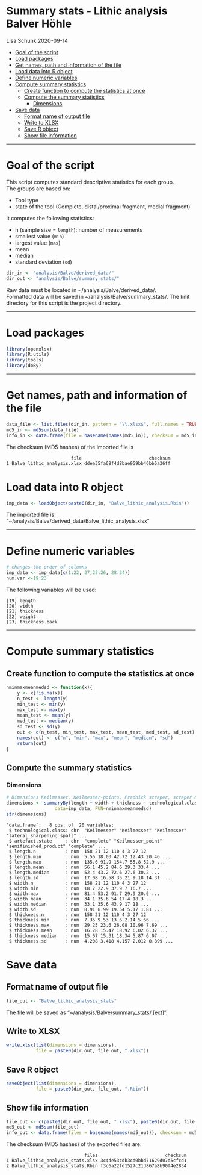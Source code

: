 Summary stats - Lithic analysis Balver Höhle
================
Lisa Schunk
2020-09-14

  - [Goal of the script](#goal-of-the-script)
  - [Load packages](#load-packages)
  - [Get names, path and information of the
    file](#get-names-path-and-information-of-the-file)
  - [Load data into R object](#load-data-into-r-object)
  - [Define numeric variables](#define-numeric-variables)
  - [Compute summary statistics](#compute-summary-statistics)
      - [Create function to compute the statistics at
        once](#create-function-to-compute-the-statistics-at-once)
      - [Compute the summary
        statistics](#compute-the-summary-statistics)
          - [Dimensions](#dimensions)
  - [Save data](#save-data)
      - [Format name of output file](#format-name-of-output-file)
      - [Write to XLSX](#write-to-xlsx)
      - [Save R object](#save-r-object)
      - [Show file information](#show-file-information)

-----

# Goal of the script

This script computes standard descriptive statistics for each group.  
The groups are based on:

  - Tool type
  - state of the tool (Complete, distal/proximal fragment, medial
    fragment)

It computes the following statistics:

  - n (sample size = `length`): number of measurements  
  - smallest value (`min`)  
  - largest value (`max`)
  - mean  
  - median  
  - standard deviation (`sd`)

<!-- end list -->

``` r
dir_in <- "analysis/Balve/derived_data/"
dir_out <- "analysis/Balve/summary_stats/"
```

Raw data must be located in \~/analysis/Balve/derived\_data/.  
Formatted data will be saved in \~/analysis/Balve/summary\_stats/. The
knit directory for this script is the project directory.

-----

# Load packages

``` r
library(openxlsx)
library(R.utils)
library(tools)
library(doBy)
```

-----

# Get names, path and information of the file

``` r
data_file <- list.files(dir_in, pattern = "\\.xlsx$", full.names = TRUE)
md5_in <- md5sum(data_file)
info_in <- data.frame(file = basename(names(md5_in)), checksum = md5_in, row.names = NULL)
```

The checksum (MD5 hashes) of the imported file is

``` 
                        file                         checksum
1 Balve_lithic_analysis.xlsx ddea35fa68f4d8bae959bb46bb5a36ff
```

# Load data into R object

``` r
imp_data <- loadObject(paste0(dir_in, "Balve_lithic_analysis.Rbin"))
```

The imported file is:
“\~/analysis/Balve/derived\_data/Balve\_lithic\_analysis.xlsx”

-----

# Define numeric variables

``` r
# changes the order of columns 
imp_data <- imp_data[c(1:22, 27,23:26, 28:34)]
num.var <-19:23
```

The following variables will be used:

    [19] length
    [20] width
    [21] thickness
    [22] weight
    [23] thickness.back

-----

# Compute summary statistics

## Create function to compute the statistics at once

``` r
nminmaxmeanmedsd <- function(x){
    y <- x[!is.na(x)]
    n_test <- length(y)
    min_test <- min(y)
    max_test <- max(y)
    mean_test <- mean(y)
    med_test <- median(y)
    sd_test <- sd(y)
    out <- c(n_test, min_test, max_test, mean_test, med_test, sd_test)
    names(out) <- c("n", "min", "max", "mean", "median", "sd")
    return(out)
}
```

## Compute the summary statistics

### Dimensions

``` r
# Dimensions Keilmesser, Keilmesser-points, Pradnick scraper, scraper & Later sharpening spall 
dimensions <- summaryBy(length + width + thickness ~ technological.class + artefact.state,
                  data=imp_data, FUN=nminmaxmeanmedsd)
str(dimensions)
```

    'data.frame':   8 obs. of  20 variables:
     $ technological.class: chr  "Keilmesser" "Keilmesser" "Keilmesser" "lateral_sharpening_spall" ...
     $ artefact.state     : chr  "complete" "Keilmesser_point" "semifinished_product" "complete" ...
     $ length.n           : num  158 21 12 110 4 3 27 12
     $ length.min         : num  5.56 18.03 42.72 12.43 20.46 ...
     $ length.max         : num  135.6 91.9 154.7 55.8 52.9 ...
     $ length.mean        : num  56.1 45.2 84.6 29.3 33.4 ...
     $ length.median      : num  52.4 43.2 72.6 27.6 30.2 ...
     $ length.sd          : num  17.08 16.58 35.21 9.18 14.31 ...
     $ width.n            : num  158 21 12 110 4 3 27 12
     $ width.min          : num  18.7 22.9 37.9 7 16.7 ...
     $ width.max          : num  81.4 53.2 91.7 29.9 20.6 ...
     $ width.mean         : num  34.1 35.6 54 17.4 18.3 ...
     $ width.median       : num  33.1 35.6 43.9 17 18 ...
     $ width.sd           : num  8.91 8.99 19.54 5.17 1.81 ...
     $ thickness.n        : num  158 21 12 110 4 3 27 12
     $ thickness.min      : num  7.35 9.53 13.6 2.14 5.66 ...
     $ thickness.max      : num  29.25 23.6 26.08 10.96 7.69 ...
     $ thickness.mean     : num  16.28 15.47 18.92 6.02 6.37 ...
     $ thickness.median   : num  15.67 15.31 18.34 5.87 6.07 ...
     $ thickness.sd       : num  4.208 3.418 4.157 2.012 0.899 ...

# Save data

## Format name of output file

``` r
file_out <- "Balve_lithic_analysis_stats"
```

The file will be saved as “\~/analysis/Balve/summary\_stats/.\[ext\]”.

## Write to XLSX

``` r
write.xlsx(list(dimensions = dimensions), 
           file = paste0(dir_out, file_out, ".xlsx"))
```

## Save R object

``` r
saveObject(list(dimensions = dimensions), 
           file = paste0(dir_out, file_out, ".Rbin"))
```

## Show file information

``` r
file_out <- c(paste0(dir_out, file_out, ".xlsx"), paste0(dir_out, file_out, ".Rbin"))
md5_out <- md5sum(file_out)
info_out <- data.frame(files = basename(names(md5_out)), checksum = md5_out, row.names = NULL)
```

The checksum (MD5 hashes) of the exported files are:

``` 
                             files                         checksum
1 Balve_lithic_analysis_stats.xlsx 3c4de53cdb3cd0bbd71629d07d5cfcd1
2 Balve_lithic_analysis_stats.Rbin f3c6a22fd1527c21d867a8b90f4e2834
```
